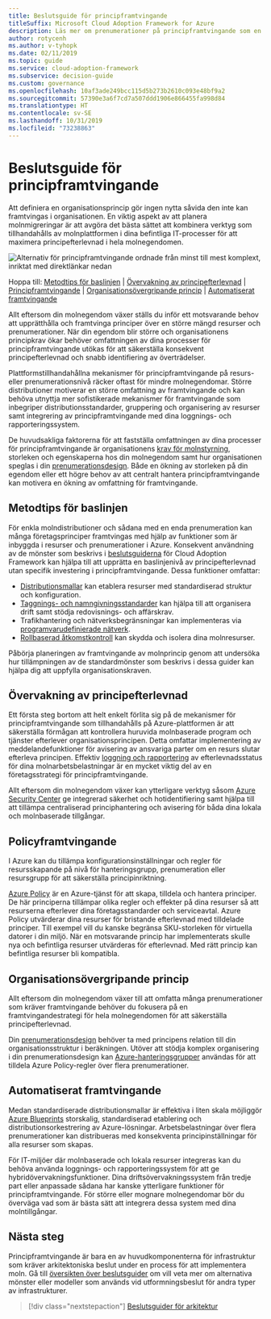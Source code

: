 ```yaml
---
title: Beslutsguide för principframtvingande
titleSuffix: Microsoft Cloud Adoption Framework for Azure
description: Läs mer om prenumerationer på principframtvingande som en grundläggande designprioritet i Azure-migreringar.
author: rotycenh
ms.author: v-tyhopk
ms.date: 02/11/2019
ms.topic: guide
ms.service: cloud-adoption-framework
ms.subservice: decision-guide
ms.custom: governance
ms.openlocfilehash: 10af3ade249bcc115d5b273b2610c093e48bf9a2
ms.sourcegitcommit: 57390e3a6f7cd7a507ddd1906e866455fa998d84
ms.translationtype: HT
ms.contentlocale: sv-SE
ms.lasthandoff: 10/31/2019
ms.locfileid: "73238863"
---
```

# <a name="policy-enforcement-decision-guide"></a>Beslutsguide för principframtvingande

Att definiera en organisationsprincip gör ingen nytta såvida den inte kan framtvingas i organisationen. En viktig aspekt av att planera molnmigreringar är att avgöra det bästa sättet att kombinera verktyg som tillhandahålls av molnplattformen i dina befintliga IT-processer för att maximera principefterlevnad i hela molnegendomen.

![Alternativ för principframtvingande ordnade från minst till mest komplext, inriktat med direktlänkar nedan](../../_images/decision-guides/decision-guide-policy-enforcement.png)

Hoppa till: [Metodtips för baslinjen](#baseline-best-practices) | [Övervakning av principefterlevnad](#policy-compliance-monitoring) | [Principframtvingande](#policy-enforcement) | [Organisationsövergripande princip](#cross-organization-policy) | [Automatiserat framtvingande](#automated-enforcement)

Allt eftersom din molnegendom växer ställs du inför ett motsvarande behov att upprätthålla och framtvinga principer över en större mängd resurser och prenumerationer. När din egendom blir större och organisationens principkrav ökar behöver omfattningen av dina processer för principframtvingande utökas för att säkerställa konsekvent principefterlevnad och snabb identifiering av överträdelser.

Plattformstillhandahållna mekanismer för principframtvingande på resurs- eller prenumerationsnivå räcker oftast för mindre molnegendomar. Större distributioner motiverar en större omfattning av framtvingande och kan behöva utnyttja mer sofistikerade mekanismer för framtvingande som inbegriper distributionsstandarder, gruppering och organisering av resurser samt integrering av principframtvingande med dina loggnings- och rapporteringssystem.

De huvudsakliga faktorerna för att fastställa omfattningen av dina processer för principframtvingande är organisationens [krav för molnstyrning](../../govern/index.md), storleken och egenskaperna hos din molnegendom samt hur organisationen speglas i din [prenumerationsdesign](../subscriptions/index.md). Både en ökning av storleken på din egendom eller ett högre behov av att centralt hantera principframtvingande kan motivera en ökning av omfattning för framtvingande.

## <a name="baseline-best-practices"></a>Metodtips för baslinjen

För enkla molndistributioner och sådana med en enda prenumeration kan många företagsprinciper framtvingas med hjälp av funktioner som är inbyggda i resurser och prenumerationer i Azure. Konsekvent användning av de mönster som beskrivs i [beslutsguiderna](../index.md) för Cloud Adoption Framework kan hjälpa till att upprätta en baslinjenivå av principefterlevnad utan specifik investering i principframtvingande. Dessa funktioner omfattar:

- [Distributionsmallar](../resource-consistency/index.md) kan etablera resurser med standardiserad struktur och konfiguration.
- [Taggnings- och namngivningsstandarder](../resource-tagging/index.md) kan hjälpa till att organisera drift samt stödja redovisnings- och affärskrav.
- Trafikhantering och nätverksbegränsningar kan implementeras via [programvarudefinierade nätverk](../software-defined-network/index.md).
- [Rollbaserad åtkomstkontroll](../identity/index.md) kan skydda och isolera dina molnresurser.

Påbörja planeringen av framtvingande av molnprincip genom att undersöka hur tillämpningen av de standardmönster som beskrivs i dessa guider kan hjälpa dig att uppfylla organisationskraven.

## <a name="policy-compliance-monitoring"></a>Övervakning av principefterlevnad

Ett första steg bortom att helt enkelt förlita sig på de mekanismer för principframtvingande som tillhandahålls på Azure-plattformen är att säkerställa förmågan att kontrollera huruvida molnbaserade program och tjänster efterlever organisationsprincipen. Detta omfattar implementering av meddelandefunktioner för avisering av ansvariga parter om en resurs slutar efterleva principen. Effektiv [loggning och rapportering](../logging-and-reporting/index.md) av efterlevnadsstatus för dina molnarbetsbelastningar är en mycket viktig del av en företagsstrategi för principframtvingande.

Allt eftersom din molnegendom växer kan ytterligare verktyg såsom [Azure Security Center](https://docs.microsoft.com/azure/security-center) ge integrerad säkerhet och hotidentifiering samt hjälpa till att tillämpa centraliserad principhantering och avisering för båda dina lokala och molnbaserade tillgångar.

## <a name="policy-enforcement"></a>Policyframtvingande

I Azure kan du tillämpa konfigurationsinställningar och regler för resursskapande på nivå för hanteringsgrupp, prenumeration eller resursgrupp för att säkerställa principinriktning.

[Azure Policy](https://docs.microsoft.com/azure/governance/policy/overview) är en Azure-tjänst för att skapa, tilldela och hantera principer. De här principerna tillämpar olika regler och effekter på dina resurser så att resurserna efterlever dina företagsstandarder och serviceavtal. Azure Policy utvärderar dina resurser för bristande efterlevnad med tilldelade principer. Till exempel vill du kanske begränsa SKU-storleken för virtuella datorer i din miljö. När en motsvarande princip har implementerats skulle nya och befintliga resurser utvärderas för efterlevnad. Med rätt princip kan befintliga resurser bli kompatibla.

## <a name="cross-organization-policy"></a>Organisationsövergripande princip

Allt eftersom din molnegendom växer till att omfatta många prenumerationer som kräver framtvingande behöver du fokusera på en framtvingandestrategi för hela molnegendomen för att säkerställa principefterlevnad.

Din [prenumerationsdesign](../subscriptions/index.md) behöver ta med principens relation till din organisationsstruktur i beräkningen. Utöver att stödja komplex organisering i din prenumerationsdesign kan [Azure-hanteringsgrupper](../../ready/azure-best-practices/scaling-subscriptions.md#managing-multiple-subscriptions) användas för att tilldela Azure Policy-regler över flera prenumerationer.

## <a name="automated-enforcement"></a>Automatiserat framtvingande

Medan standardiserade distributionsmallar är effektiva i liten skala möjliggör [Azure Blueprints](https://docs.microsoft.com/azure/governance/blueprints/overview) storskalig, standardiserad etablering och distributionsorkestrering av Azure-lösningar. Arbetsbelastningar över flera prenumerationer kan distribueras med konsekventa principinställningar för alla resurser som skapas.

För IT-miljöer där molnbaserade och lokala resurser integreras kan du behöva använda loggnings- och rapporteringssystem för att ge hybridövervakningsfunktioner. Dina driftsövervakningssystem från tredje part eller anpassade sådana har kanske ytterligare funktioner för principframtvingande. För större eller mognare molnegendomar bör du överväga vad som är bästa sätt att integrera dessa system med dina molntillgångar.

## <a name="next-steps"></a>Nästa steg

Principframtvingande är bara en av huvudkomponenterna för infrastruktur som kräver arkitektoniska beslut under en process för att implementera moln. Gå till [översikten över beslutsguider](../index.md) om vill veta mer om alternativa mönster eller modeller som används vid utformningsbeslut för andra typer av infrastrukturer.

> [!div class="nextstepaction"]
> [Beslutsguider för arkitektur](../index.md)
